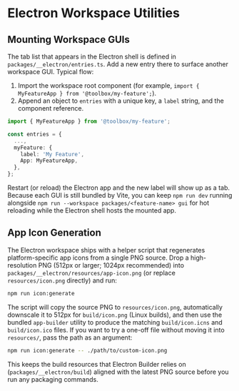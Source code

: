 # Electron Workspace Utilities

## Mounting Workspace GUIs

The tab list that appears in the Electron shell is defined in `packages/__electron/entries.ts`. Add a new entry there to surface another workspace GUI. Typical flow:

1. Import the workspace root component (for example, `import { MyFeatureApp } from '@toolbox/my-feature';`).
2. Append an object to `entries` with a unique key, a `label` string, and the component reference.

```ts
import { MyFeatureApp } from '@toolbox/my-feature';

const entries = {
  ...,
  myFeature: {
    label: 'My Feature',
    App: MyFeatureApp,
  },
};
```

Restart (or reload) the Electron app and the new label will show up as a tab. Because each GUI is still bundled by Vite, you can keep `npm run dev` running alongside `npm run --workspace packages/<feature-name> gui` for hot reloading while the Electron shell hosts the mounted app.

## App Icon Generation

The Electron workspace ships with a helper script that regenerates platform-specific app icons from a single PNG source. Drop a high-resolution PNG (512px or larger; 1024px recommended) into `packages/__electron/resources/app-icon.png` (or replace `resources/icon.png` directly) and run:

```bash
npm run icon:generate
```

The script will copy the source PNG to `resources/icon.png`, automatically downscale it to 512px for `build/icon.png` (Linux builds), and then use the bundled `app-builder` utility to produce the matching `build/icon.icns` and `build/icon.ico` files. If you want to try a one-off file without moving it into `resources/`, pass the path as an argument:

```bash
npm run icon:generate -- ./path/to/custom-icon.png
```

This keeps the build resources that Electron Builder relies on (`packages/__electron/build`) aligned with the latest PNG source before you run any packaging commands.
